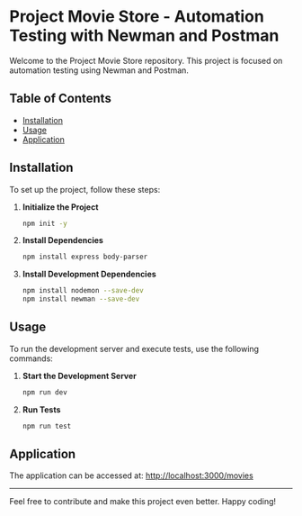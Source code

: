 # Project Movie Store - Automation Testing with Newman and Postman

Welcome to the Project Movie Store repository. This project is focused on automation testing using Newman and Postman.

## Table of Contents

- [Installation](#installation)
- [Usage](#usage)
- [Application](#application)

## Installation

To set up the project, follow these steps:

1. **Initialize the Project**

   ```bash
   npm init -y
   ```

2. **Install Dependencies**

   ```bash
   npm install express body-parser
   ```

3. **Install Development Dependencies**
   ```bash
   npm install nodemon --save-dev
   npm install newman --save-dev
   ```

## Usage

To run the development server and execute tests, use the following commands:

1. **Start the Development Server**

   ```bash
   npm run dev
   ```

2. **Run Tests**
   ```bash
   npm run test
   ```

## Application

The application can be accessed at: [http://localhost:3000/movies](http://localhost:3000/movies)

---

Feel free to contribute and make this project even better. Happy coding!
